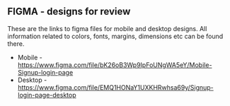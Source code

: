 ## FIGMA - designs for review

These are the links to figma files for mobile and desktop designs. All information related to colors, fonts, margins, dimensions etc can be found there.

* Mobile - https://www.figma.com/file/bK26oB3Wp9IpFoUNgWA5eY/Mobile-Signup-login-page
* Desktop - https://www.figma.com/file/EMQ1HONaY1UXKHRwhsa69y/Signup-login-page-desktop